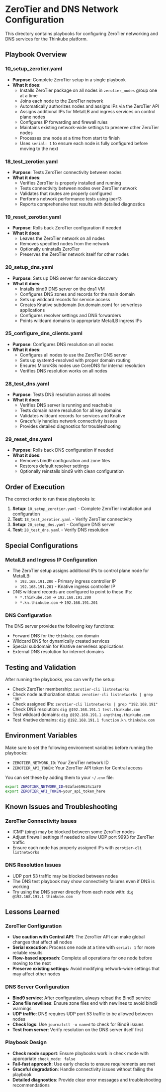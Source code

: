 # ZeroTier and DNS Network Configuration

This directory contains playbooks for configuring ZeroTier networking and DNS services for the Thinkube platform.

## Playbook Overview

### 10_setup_zerotier.yaml
- **Purpose**: Complete ZeroTier setup in a single playbook
- **What it does**:
  - Installs ZeroTier package on all nodes in `zerotier_nodes` group one at a time
  - Joins each node to the ZeroTier network
  - Automatically authorizes nodes and assigns IPs via the ZeroTier API
  - Assigns additional IPs for MetalLB and ingress services on control plane nodes
  - Configures IP forwarding and firewall rules
  - Maintains existing network-wide settings to preserve other ZeroTier nodes
  - Processes one node at a time from start to finish
  - Uses `serial: 1` to ensure each node is fully configured before moving to the next

### 18_test_zerotier.yaml
- **Purpose**: Tests ZeroTier connectivity between nodes
- **What it does**:
  - Verifies ZeroTier is properly installed and running
  - Tests connectivity between nodes over ZeroTier network
  - Validates that routes are properly configured
  - Performs network performance tests using iperf3
  - Reports comprehensive test results with detailed diagnostics

### 19_reset_zerotier.yaml
- **Purpose**: Rolls back ZeroTier configuration if needed
- **What it does**:
  - Leaves the ZeroTier network on all nodes
  - Removes specified nodes from the network
  - Optionally uninstalls ZeroTier
  - Preserves the ZeroTier network itself for other nodes

### 20_setup_dns.yaml
- **Purpose**: Sets up DNS server for service discovery
- **What it does**:
  - Installs bind9 DNS server on the dns1 VM
  - Configures DNS zones and records for the main domain
  - Sets up wildcard records for service access
  - Creates Knative subdomain (kn.domain.com) for serverless applications
  - Configures resolver settings and DNS forwarders
  - Points wildcard domains to appropriate MetalLB ingress IPs

### 25_configure_dns_clients.yaml
- **Purpose**: Configures DNS resolution on all nodes
- **What it does**:
  - Configures all nodes to use the ZeroTier DNS server
  - Sets up systemd-resolved with proper domain routing
  - Ensures MicroK8s nodes use CoreDNS for internal resolution
  - Verifies DNS resolution works on all nodes

### 28_test_dns.yaml
- **Purpose**: Tests DNS resolution across all nodes
- **What it does**:
  - Verifies DNS server is running and reachable
  - Tests domain name resolution for all key domains
  - Validates wildcard records for services and Knative
  - Gracefully handles network connectivity issues
  - Provides detailed diagnostics for troubleshooting

### 29_reset_dns.yaml
- **Purpose**: Rolls back DNS configuration if needed
- **What it does**:
  - Removes bind9 configuration and zone files
  - Restores default resolver settings
  - Optionally reinstalls bind9 with clean configuration

## Order of Execution

The correct order to run these playbooks is:

1. **Setup**: `10_setup_zerotier.yaml` - Complete ZeroTier installation and configuration
2. **Test**: `18_test_zerotier.yaml` - Verify ZeroTier connectivity
3. **Setup**: `20_setup_dns.yaml` - Configure DNS server
4. **Test**: `28_test_dns.yaml` - Verify DNS resolution

## Special Configurations

### MetalLB and Ingress IP Configuration
- The ZeroTier setup assigns additional IPs to control plane node for MetalLB:
  - `192.168.191.200` - Primary ingress controller IP
  - `192.168.191.201` - Knative ingress controller IP
- DNS wildcard records are configured to point to these IPs:
  - `*.thinkube.com` → `192.168.191.200`
  - `*.kn.thinkube.com` → `192.168.191.201`

### DNS Configuration
The DNS server provides the following key functions:
- Forward DNS for the `thinkube.com` domain
- Wildcard DNS for dynamically created services
- Special subdomain for Knative serverless applications
- External DNS resolution for internet domains

## Testing and Validation

After running the playbooks, you can verify the setup:
- Check ZeroTier membership: `zerotier-cli listnetworks`
- Check node authorization status: `zerotier-cli listnetworks | grep "OK"`
- Check assigned IPs: `zerotier-cli listnetworks | grep "192.168.191"`
- Check DNS resolution: `dig @192.168.191.1 test.thinkube.com`
- Test wildcard domains: `dig @192.168.191.1 anything.thinkube.com`
- Test Knative domains: `dig @192.168.191.1 function.kn.thinkube.com`

## Environment Variables

Make sure to set the following environment variables before running the playbooks:
- `ZEROTIER_NETWORK_ID`: Your ZeroTier network ID
- `ZEROTIER_API_TOKEN`: Your ZeroTier API token for Central access

You can set these by adding them to your `~/.env` file:
```bash
export ZEROTIER_NETWORK_ID=93afae59634c1a70
export ZEROTIER_API_TOKEN=your_api_token_here
```

## Known Issues and Troubleshooting

### ZeroTier Connectivity Issues
- ICMP (ping) may be blocked between some ZeroTier nodes
- Adjust firewall settings if needed to allow UDP port 9993 for ZeroTier traffic
- Ensure each node has properly assigned IPs with `zerotier-cli listnetworks`

### DNS Resolution Issues
- UDP port 53 traffic may be blocked between nodes
- The DNS test playbook may show connectivity failures even if DNS is working
- Try using the DNS server directly from each node with: `dig @192.168.191.1 thinkube.com`

## Lessons Learned

### ZeroTier Configuration
- **Use caution with Central API**: The ZeroTier API can make global changes that affect all nodes
- **Serial execution**: Process one node at a time with `serial: 1` for more reliable results
- **Flow-based approach**: Complete all operations for one node before moving to the next
- **Preserve existing settings**: Avoid modifying network-wide settings that may affect other nodes

### DNS Server Configuration
- **Bind9 service**: After configuration, always reload the Bind9 service
- **Zone file newlines**: Ensure zone files end with newlines to avoid bind9 warnings
- **UDP traffic**: DNS requires UDP port 53 traffic to be allowed between nodes
- **Check logs**: Use `journalctl -u named` to check for Bind9 issues
- **Test from server**: Verify resolution on the DNS server itself first

### Playbook Design
- **Check mode support**: Ensure playbooks work in check mode with appropriate `check_mode: false`
- **Fail-fast approach**: Use early checks to ensure requirements are met
- **Graceful degradation**: Handle connectivity issues without failing the playbook
- **Detailed diagnostics**: Provide clear error messages and troubleshooting recommendations
